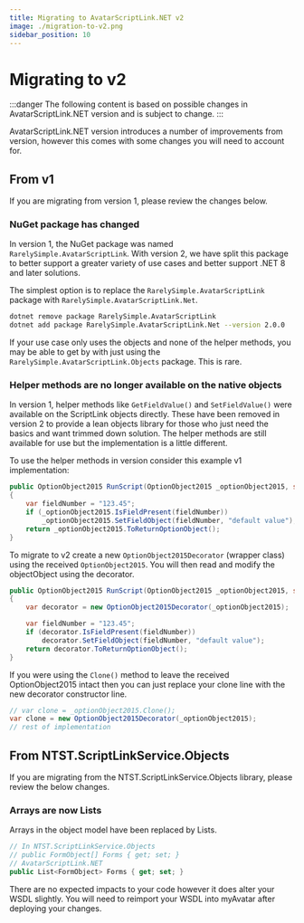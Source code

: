 ```yaml
---
title: Migrating to AvatarScriptLink.NET v2 
image: ./migration-to-v2.png
sidebar_position: 10
---
```


# Migrating to v2

:::danger
The following content is based on possible changes in AvatarScriptLink.NET version and is subject to change.
:::

AvatarScriptLink.NET version introduces a number of improvements from version, however this comes with some changes you will need to account for.

## From v1

If you are migrating from version 1, please review the changes below.

### NuGet package has changed

In version 1, the NuGet package was named `RarelySimple.AvatarScriptLink`.
With version 2, we have split this package to better support a greater variety of use cases and better support .NET 8 and later solutions.

The simplest option is to replace the `RarelySimple.AvatarScriptLink` package with `RarelySimple.AvatarScriptLink.Net`.

```bash
dotnet remove package RarelySimple.AvatarScriptLink
dotnet add package RarelySimple.AvatarScriptLink.Net --version 2.0.0
```

If your use case only uses the objects and none of the helper methods, you may be able to get by with just using the `RarelySimple.AvatarScriptLink.Objects` package. This is rare.

### Helper methods are no longer available on the native objects

In version 1, helper methods like `GetFieldValue()` and `SetFieldValue()` were available on the ScriptLink objects directly.
These have been removed in version 2 to provide a lean objects library for those who just need the basics and want trimmed down solution.
The helper methods are still available for use but the implementation is a little different.

To use the helper methods in version consider this example v1 implementation:

```cs
public OptionObject2015 RunScript(OptionObject2015 _optionObject2015, string paramter)
{
    var fieldNumber = "123.45";
    if (_optionObject2015.IsFieldPresent(fieldNumber))
        _optionObject2015.SetFieldObject(fieldNumber, "default value");
    return _optionObject2015.ToReturnOptionObject();
}
```

To migrate to v2 create a new `OptionObject2015Decorator` (wrapper class) using the received `OptionObject2015`.
You will then read and modify the objectObject using the decorator.

```cs
public OptionObject2015 RunScript(OptionObject2015 _optionObject2015, string paramter)
{
    var decorator = new OptionObject2015Decorator(_optionObject2015);

    var fieldNumber = "123.45";
    if (decorator.IsFieldPresent(fieldNumber))
        decorator.SetFieldObject(fieldNumber, "default value");
    return decorator.ToReturnOptionObject();
}
```

If you were using the `Clone()` method to leave the received OptionObject2015 intact then you can just replace your clone line with the new decorator constructor line.

```cs
// var clone = _optionObject2015.Clone();
var clone = new OptionObject2015Decorator(_optionObject2015);
// rest of implementation
```

## From NTST.ScriptLinkService.Objects

If you are migrating from the NTST.ScriptLinkService.Objects library, please review the below changes.

### Arrays are now Lists

Arrays in the object model have been replaced by Lists.

```c#
// In NTST.ScriptLinkService.Objects
// public FormObject[] Forms { get; set; }
// AvatarScriptLink.NET
public List<FormObject> Forms { get; set; }
```

There are no expected impacts to your code however it does alter your WSDL slightly. You will need to reimport your WSDL into myAvatar after deploying your changes.
